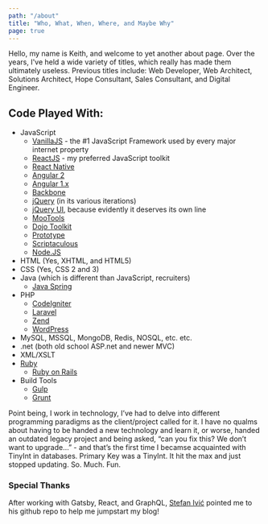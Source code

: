 ```yaml
---
path: "/about"
title: "Who, What, When, Where, and Maybe Why"
page: true
---
```


Hello, my name is Keith, and welcome to yet another about page. Over the years, I've held a wide variety of titles, which really has made them ultimately useless. Previous titles include: Web Developer, Web Architect, Solutions Architect, Hope Consultant, Sales Consultant, and Digital Engineer.

## Code Played With:

* JavaScript
    * [VanillaJS](http://vanilla-js.com/) - the #1 JavaScript Framework used by every major internet property
    * [ReactJS](https://reactjs.org/) - my preferred JavaScript toolkit
    * [React Native](https://reactnative.dev/)
    * [Angular 2](https://angular.io/)
    * [Angular 1.x](https://angularjs.org/)
    * [Backbone](https://backbonejs.org/)
    * [jQuery](https://jquery.com/) (in its various iterations)
    * [jQuery UI](https://jqueryui.com/), because evidently it deserves its own line
    * [MooTools](https://mootools.net/)
    * [Dojo Toolkit](https://dojotoolkit.org/)
    * [Prototype](http://prototypejs.org/)
    * [Scriptaculous](https://script.aculo.us/)
    * [Node.JS](https://nodejs.org/en/)
* HTML (Yes, XHTML, and HTML5)
* CSS (Yes, CSS 2 and 3)
* Java (which is different than JavaScript, recruiters)
    * [Java Spring](https://spring.io/)
* PHP
    * [CodeIgniter](https://codeigniter.com/)
    * [Laravel](https://laravel.com/)
    * [Zend](http://www.zend.com/)
    * [WordPress](https://wordpress.com/)
* MySQL, MSSQL, MongoDB, Redis, NOSQL, etc. etc.
* .net (both old school ASP.net and newer MVC)
* XML/XSLT
* [Ruby](https://www.ruby-lang.org/en/)
    * [Ruby on Rails](https://rubyonrails.org/)
* Build Tools
    * [Gulp](https://gulpjs.com/)
    * [Grunt](https://gruntjs.com/)

Point being, I work in technology, I’ve had to delve into different programming paradigms as the client/project called for it. I have no qualms about having to be handed a new technology and learn it, or worse, handed an outdated legacy project and being asked, “can you fix this? We don’t want to upgrade…” - and that’s the first time I becamse acquainted with TinyInt in databases. Primary Key was a TinyInt. It hit the max and just stopped updating. So. Much. Fun.

### Special Thanks

After working with Gatsby, React, and GraphQL, [Stefan Ivić](https://stefanivic.com/) pointed me to his github repo to help me jumpstart my blog!